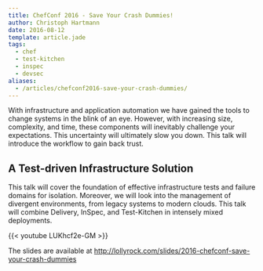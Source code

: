 ```yaml
---
title: ChefConf 2016 - Save Your Crash Dummies!
author: Christoph Hartmann
date: 2016-08-12
template: article.jade
tags:
  - chef
  - test-kitchen
  - inspec
  - devsec
aliases:
  - /articles/chefconf2016-save-your-crash-dummies/
---
```


With infrastructure and application automation we have gained the tools to change systems in the blink of an eye. However, with increasing size, complexity, and time, these components will inevitably challenge your expectations. This uncertainty will ultimately slow you down. This talk will introduce the workflow to gain back trust.

## A Test-driven Infrastructure Solution

This talk will cover the foundation of effective infrastructure tests and failure domains for isolation. Moreover, we will look into the management of divergent environments, from legacy systems to modern clouds. This talk will combine Delivery, InSpec, and Test-Kitchen in intensely mixed deployments.

{{< youtube LUKhcf2e-GM >}}

The slides are available at http://lollyrock.com/slides/2016-chefconf-save-your-crash-dummies
